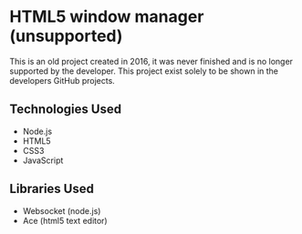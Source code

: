 # HTML5 window manager (unsupported)
This is an old project created in 2016, it was never finished and is no longer supported by the developer. This project exist solely to be shown in the developers GitHub projects.

## Technologies Used
- Node.js
- HTML5
- CSS3
- JavaScript

## Libraries Used
- Websocket (node.js)
- Ace (html5 text editor)
